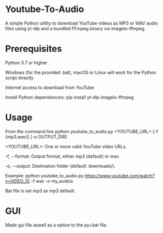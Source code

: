 # Youtube-To-Audio
A simple Python utility to download YouTube videos as MP3 or WAV audio files using yt-dlp and a bundled FFmpeg binary via imageio-ffmpeg.


# Prerequisites

Python 3.7 or higher

Windows (for the provided .bat), macOS or Linux will work for the Python script directly

Internet access to download from YouTube

Install Python dependencies: pip install yt-dlp imageio-ffmpeg

# Usage

From the command line
python youtube_to_audio.py <YOUTUBE_URL> [-f {mp3,wav}] [-o OUTPUT_DIR]

<YOUTUBE_URL>: One or more valid YouTube video URLs.

-f, --format: Output format, either mp3 (default) or wav.

-o, --output: Destination folder (default: downloads/).

Example: python youtube_to_audio.py https://www.youtube.com/watch?v=VIDEO_ID -f wav -o my_audios

Bat file is set mp3 as mp3 default.

# GUI
Made gui file aswell as a option to the py+bat file.
